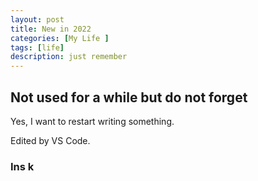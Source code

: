 ```yaml
---
layout: post
title: New in 2022
categories: [My Life ]
tags: [life]
description: just remember
---
```

## Not used for a while but do not forget

Yes, I want to restart writing something. 

Edited by VS Code.

### Ins k